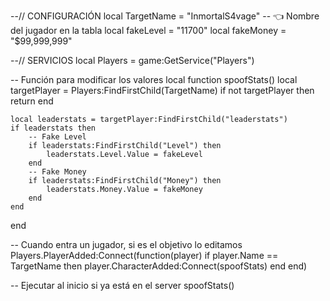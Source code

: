 --// CONFIGURACIÓN
local TargetName = "InmortalS4vage" -- 👈 Nombre del jugador en la tabla
local fakeLevel = "11700"
local fakeMoney = "$99,999,999"

--// SERVICIOS
local Players = game:GetService("Players")

-- Función para modificar los valores
local function spoofStats()
    local targetPlayer = Players:FindFirstChild(TargetName)
    if not targetPlayer then return end

    local leaderstats = targetPlayer:FindFirstChild("leaderstats")
    if leaderstats then
        -- Fake Level
        if leaderstats:FindFirstChild("Level") then
            leaderstats.Level.Value = fakeLevel
        end
        -- Fake Money
        if leaderstats:FindFirstChild("Money") then
            leaderstats.Money.Value = fakeMoney
        end
    end
end

-- Cuando entra un jugador, si es el objetivo lo editamos
Players.PlayerAdded:Connect(function(player)
    if player.Name == TargetName then
        player.CharacterAdded:Connect(spoofStats)
    end
end)

-- Ejecutar al inicio si ya está en el server
spoofStats()

